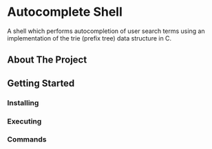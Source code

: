 # Autocomplete Shell

A shell which performs autocompletion of user search terms using an implementation of the trie (prefix tree) data structure in C.

## About The Project

## Getting Started

### Installing

### Executing

### Commands
